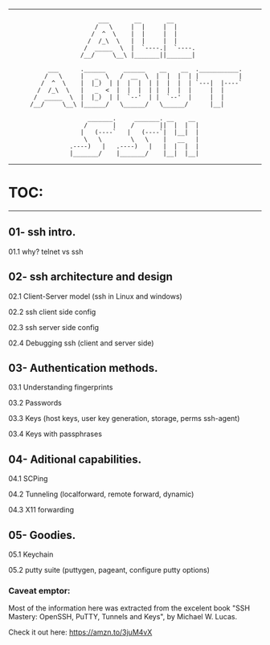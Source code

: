--------------------------------------------------------------------------------
                             ___       __       __      
                            /   \     |  |     |  |     
                           /  ^  \    |  |     |  |     
                          /  /_\  \   |  |     |  |     
                         /  _____  \  |  `----.|  `----.
                        /__/     \__\ |_______||_______|
                                                        
               ___      .______     ______    __    __  .___________.
              /   \     |   _  \   /  __  \  |  |  |  | |           |
             /  ^  \    |  |_)  | |  |  |  | |  |  |  | `---|  |----`
            /  /_\  \   |   _  <  |  |  |  | |  |  |  |     |  |     
           /  _____  \  |  |_)  | |  `--'  | |  `--'  |     |  |     
          /__/     \__\ |______/   \______/   \______/      |__|     
                                                                     
                          _______.     _______. __    __  
                         /       |    /       ||  |  |  | 
                        |   (----`   |   (----`|  |__|  | 
                         \   \        \   \    |   __   | 
                     .----)   |   .----)   |   |  |  |  | 
                     |_______/    |_______/    |__|  |__| 
                     
--------------------------------------------------------------------------------
# TOC:
----                           
## 01- ssh intro.
01.1 why? telnet vs ssh


## 02- ssh architecture and design
02.1 Client-Server model (ssh in Linux and windows)

02.2 ssh client side config

02.3 ssh server side config

02.4 Debugging ssh (client and server side)


## 03- Authentication methods.
03.1 Understanding fingerprints

03.2 Passwords

03.3 Keys (host keys, user key generation, storage, perms ssh-agent)

03.4 Keys with passphrases


## 04- Aditional capabilities.

04.1 SCPing

04.2 Tunneling (localforward, remote forward, dynamic)

04.3 X11 forwarding


## 05- Goodies.

05.1 Keychain

05.2 putty suite (puttygen, pageant, configure putty options)


### Caveat emptor:
Most of the information here was extracted from the excelent book
"SSH Mastery: OpenSSH, PuTTY, Tunnels and Keys", by Michael W. Lucas.

Check it out here: https://amzn.to/3juM4vX
